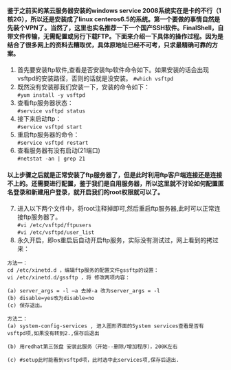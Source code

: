 #### 鉴于之前买的某云服务器安装的windows service 2008系统实在是卡的不行（1核2G），所以还是安装成了linux centeros6.5的系统。第一个要做的事情自然是先装个VPN了。当然了，这里也实名推荐一下一个国产SSH软件。FinalShell，自带文件传输，无需配置或另行下载FTP。下面来介绍一下具体的操作过程。因为是结合了很多网上的资料去糟取优，具体原地址已经不可考，只求最精确可靠的方案。  
1. 首先要安装ftp软件,查看是否安装ftp软件命令如下。如果安装的话会出现vsftpd的安装路径，否则的话就是没安装。
`#which vsftpd`  
2. 既然没有安装那我们安装一下，安装的命令如下：  
`#yum install -y vsftpd`  
3. 查看ftp服务器状态：  
`#service vsftpd status`
4. 接下来启动ftp：  
`#service vsftpd start`  
5. 重启ftp服务器的命令：  
`#service vsftpd restart`  
6. 查看服务器有没有启动(21端口)  
`#netstat -an | grep 21`  
#### 以上步骤之后就是正常安装了ftp服务器了，但是此时利用ftp客户端连接还是连接不上的。还需要进行配置，鉴于我们是自用服务器，所以这里就不讨论如何配置匿名登录和新建用户登录，就开启我们的root权限就可以了。  
7. 进入以下两个文件中，将root注释掉即可,然后重启ftp服务器,此时可以正常连接ftp服务器了。  
`#vi /etc/vsftpd/ftpusers`  
`#vi /etc/vsftpd/user_list`  
8. 永久开启，即os重启后自动开启ftp服务，实际没有测试过，网上看到的拷过来：  
```
方法一：
cd /etc/xinetd.d ，编辑ftp服务的配置文件gssftp的设置：
vi /etc/xinetd.d/gssftp ，将 修改两项内容：

(a) server_args = -l –a 去掉-a 改为server_args = -l
(b) disable=yes改为disable=no
(c) 保存退出。

方法二：
(a) system-config-services , 进入图形界面的System services查看是否有 vsftpd项,如果没有转到2.,保存后退出

(b) 用redhat第三张盘 安装此服务（开始--删除/增加程序），200K左右

(c) #setup此时能看到vsftpd项，此时选中此services项,保存后退出.
```

